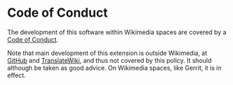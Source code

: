 # Code of Conduct

The development of this software within Wikimedia spaces are covered by a [Code of Conduct](https://www.mediawiki.org/wiki/Special:MyLanguage/Code_of_Conduct).

Note that main development of this extension is outside Wikimedia, at [GitHub](https://github.com/jeblad/BCmath/) and [TranslateWiki](https://translatewiki.net/wiki/Special:Translate/ext-bcmath), and thus not covered by this policy. It should although be taken as good advice. On Wikimedia spaces, like Gerrit, it is in effect.
